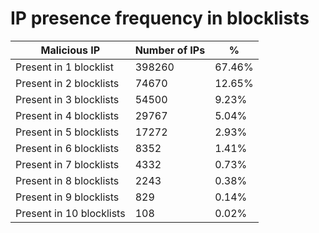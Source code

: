 # IP presence frequency in blocklists
| Malicious IP | Number of IPs | % |
|----|----|----|
| Present in 1 blocklist | 398260 | 67.46% |
| Present in 2 blocklists | 74670 | 12.65% |
| Present in 3 blocklists | 54500 | 9.23% |
| Present in 4 blocklists | 29767 | 5.04% |
| Present in 5 blocklists | 17272 | 2.93% |
| Present in 6 blocklists | 8352 | 1.41% |
| Present in 7 blocklists | 4332 | 0.73% |
| Present in 8 blocklists | 2243 | 0.38% |
| Present in 9 blocklists | 829 | 0.14% |
| Present in 10 blocklists | 108 | 0.02% |
